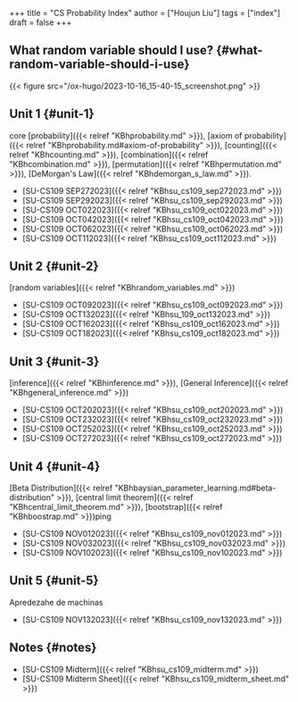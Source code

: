 +++
title = "CS Probability Index"
author = ["Houjun Liu"]
tags = ["index"]
draft = false
+++

## What random variable should I use? {#what-random-variable-should-i-use}

{{< figure src="/ox-hugo/2023-10-16_15-40-15_screenshot.png" >}}


## Unit 1 {#unit-1}

core [probability]({{< relref "KBhprobability.md" >}}), [axiom of probability]({{< relref "KBhprobability.md#axiom-of-probability" >}}), [counting]({{< relref "KBhcounting.md" >}}), [combination]({{< relref "KBhcombination.md" >}}), [permutation]({{< relref "KBhpermutation.md" >}}), [DeMorgan's Law]({{< relref "KBhdemorgan_s_law.md" >}}).

-   [SU-CS109 SEP272023]({{< relref "KBhsu_cs109_sep272023.md" >}})
-   [SU-CS109 SEP292023]({{< relref "KBhsu_cs109_sep292023.md" >}})
-   [SU-CS109 OCT022023]({{< relref "KBhsu_cs109_oct022023.md" >}})
-   [SU-CS109 OCT042023]({{< relref "KBhsu_cs109_oct042023.md" >}})
-   [SU-CS109 OCT062023]({{< relref "KBhsu_cs109_oct062023.md" >}})
-   [SU-CS109 OCT112023]({{< relref "KBhsu_cs109_oct112023.md" >}})


## Unit 2 {#unit-2}

[random variables]({{< relref "KBhrandom_variables.md" >}})

-   [SU-CS109 OCT092023]({{< relref "KBhsu_cs109_oct092023.md" >}})
-   [SU-CS109 OCT132023]({{< relref "KBhsu_109_oct132023.md" >}})
-   [SU-CS109 OCT162023]({{< relref "KBhsu_cs109_oct162023.md" >}})
-   [SU-CS109 OCT182023]({{< relref "KBhsu_cs109_oct182023.md" >}})


## Unit 3 {#unit-3}

[inference]({{< relref "KBhinference.md" >}}), [General Inference]({{< relref "KBhgeneral_inference.md" >}})

-   [SU-CS109 OCT202023]({{< relref "KBhsu_cs109_oct202023.md" >}})
-   [SU-CS109 OCT232023]({{< relref "KBhsu_cs109_oct232023.md" >}})
-   [SU-CS109 OCT252023]({{< relref "KBhsu_cs109_oct252023.md" >}})
-   [SU-CS109 OCT272023]({{< relref "KBhsu_cs109_oct272023.md" >}})


## Unit 4 {#unit-4}

[Beta Distribution]({{< relref "KBhbaysian_parameter_learning.md#beta-distribution" >}}), [central limit theorem]({{< relref "KBhcentral_limit_theorem.md" >}}), [bootstrap]({{< relref "KBhboostrap.md" >}})ping

-   [SU-CS109 NOV012023]({{< relref "KBhsu_cs109_nov012023.md" >}})
-   [SU-CS109 NOV032023]({{< relref "KBhsu_cs109_nov032023.md" >}})
-   [SU-CS109 NOV102023]({{< relref "KBhsu_cs109_nov102023.md" >}})


## Unit 5 {#unit-5}

Apredezahe de machinas

-   [SU-CS109 NOV132023]({{< relref "KBhsu_cs109_nov132023.md" >}})


## Notes {#notes}

-   [SU-CS109 Midterm]({{< relref "KBhsu_cs109_midterm.md" >}})
-   [SU-CS109 Midterm Sheet]({{< relref "KBhsu_cs109_midterm_sheet.md" >}})

